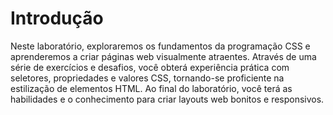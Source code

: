 # Introdução

Neste laboratório, exploraremos os fundamentos da programação CSS e aprenderemos a criar páginas web visualmente atraentes. Através de uma série de exercícios e desafios, você obterá experiência prática com seletores, propriedades e valores CSS, tornando-se proficiente na estilização de elementos HTML. Ao final do laboratório, você terá as habilidades e o conhecimento para criar layouts web bonitos e responsivos.
